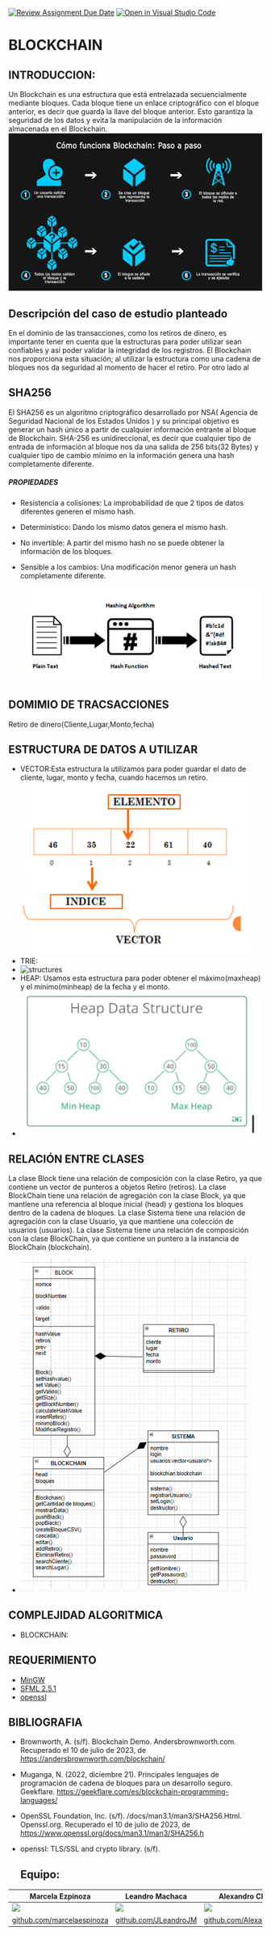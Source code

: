 [![Review Assignment Due Date](https://classroom.github.com/assets/deadline-readme-button-24ddc0f5d75046c5622901739e7c5dd533143b0c8e959d652212380cedb1ea36.svg)](https://classroom.github.com/a/MPtV1-U-)
[![Open in Visual Studio Code](https://classroom.github.com/assets/open-in-vscode-718a45dd9cf7e7f842a935f5ebbe5719a5e09af4491e668f4dbf3b35d5cca122.svg)](https://classroom.github.com/online_ide?assignment_repo_id=11264142&assignment_repo_type=AssignmentRepo)
# BLOCKCHAIN


## **INTRODUCCION:**

Un Blockchain es una estructura que está entrelazada secuencialmente mediante bloques. Cada bloque tiene un enlace criptográfico con el bloque anterior, es decir que guarda la llave del bloque anterior. Esto garantiza la seguridad de los datos y evita la manipulación de la información almacenada en el Blockchain.
![structures](images/ImageBlockchain.png)
## **Descripción del caso de estudio planteado**
En el dominio de las transacciones, como los retiros de dinero, es importante tener en cuenta que la estructuras para poder utilizar sean confiables y así poder validar la integridad  de los registros. El Blockchain nos proporciona esta situación; al utilizar la estructura como una cadena de bloques nos da seguridad al momento de hacer el retiro. Por otro lado al
## **SHA256**
El SHA256 es un algoritmo criptográfico desarrollado por NSA( Agencia de Seguridad Nacional de los Estados Unidos ) y su principal objetivo es generar un hash único a partir de cualquier información entrante al bloque de Blockchain. SHA-256 es unidireccional, es decir que cualquier tipo de entrada de información al bloque nos da una salida de 256 bits(32 Bytes) y cualquier tipo de cambio mínimo en la información genera una hash completamente diferente.
##### *PROPIEDADES*
- Resistencia a colisiones: La improbabilidad de que 2 tipos de datos diferentes generen el 
    mismo hash.
- Determinístico: Dando los mismo datos genera el mismo hash.
- No invertible: A partir del mismo hash no se puede obtener la información de los bloques.
- Sensible a los cambios: Una modificación menor genera un hash completamente diferente.

  ![structures](images/imageSHA256.png)
## **DOMIMIO DE TRACSACCIONES**
Retiro de dinero(Cliente,Lugar,Monto,fecha)
## **ESTRUCTURA DE DATOS A UTILIZAR**
- VECTOR:Esta estructura la utilizamos para poder guardar el dato de cliente, lugar, monto y fecha, cuando hacemos un retiro. 
  ![structures](images/imageVector.png)
- TRIE:
-  ![structures](images/imagesTrie.png)
- HEAP: Usamos esta estructura para poder obtener  el máximo(maxheap) y el mínimo(minheap) de la fecha y el monto.
-  ![structures](images/imageHeap.png)

## **RELACIÓN ENTRE CLASES**

La clase Block tiene una relación de composición con la clase Retiro, ya que contiene un vector de punteros a objetos Retiro (retiros).
La clase BlockChain tiene una relación de agregación con la clase Block, ya que mantiene una referencia al bloque inicial (head) y gestiona los bloques dentro de la cadena de bloques.
La clase Sistema tiene una relación de agregación con la clase Usuario, ya que mantiene una colección de usuarios (usuarios).
La clase Sistema tiene una relación de composición con la clase BlockChain, ya que contiene un puntero a la instancia de BlockChain (blockchain).

-  ![structures](images/relacionClases.png)

## COMPLEJIDAD ALGORITMICA

 - BLOCKCHAIN:
## **REQUERIMIENTO**

- [MinGW](https://www.mingw-w64.org/downloads/)
- [SFML 2.5.1](https://www.sfml-dev.org/download/sfml/2.5.1/)
- [openssl](https://www.openssl.org/)

## **BIBLIOGRAFIA**
- Brownworth, A. (s/f). Blockchain Demo. Andersbrownworth.com. Recuperado el 10 de julio de 2023, de https://andersbrownworth.com/blockchain/
- Muganga, N. (2022, diciembre 21). Principales lenguajes de programación de cadena de bloques para un desarrollo seguro. Geekflare. https://geekflare.com/es/blockchain-programming-languages/
- OpenSSL Foundation, Inc. (s/f). /docs/man3.1/man3/SHA256.Html. Openssl.org. Recuperado el 10 de julio de 2023, de https://www.openssl.org/docs/man3.1/man3/SHA256.h
- openssl: TLS/SSL and crypto library. (s/f).
  

  ## Equipo:

|    Marcela Ezpinoza   |    Leandro Machaca    |    Alexandro Chambochumbi   |    Ibañes Perez   |
| ----------- | ----------- | ----------- | ----------- |
| ![](https://avatars.githubusercontent.com/u/83047326?v=4) | ![](https://avatars.githubusercontent.com/u/102132128?v=4) | ![](https://avatars.githubusercontent.com/u/85258069?v=4) | ![](https://avatars.githubusercontent.com/u/105462844?v=4) |
| [github.com/marcelaespinoza](https://github.com/marcelaespinoza) | [github.com/JLeandroJM](https://github.com/JLeandroJM) | [github.com/AlexandroChamochumbi](https://github.com/AlexandroChamochumbi) | [github.com/ibanes](https://github.com/ibanesss121232)|  
